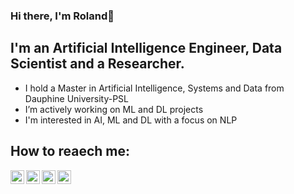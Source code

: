 ### Hi there, I'm Roland👋

## I'm an Artificial Intelligence Engineer, Data Scientist and a Researcher.

- I hold a Master in Artificial Intelligence, Systems and Data from Dauphine University-PSL
- I’m actively working on ML and DL projects
- I'm interested in AI, ML and DL with a focus on NLP

## How to reaech me:
[<img align="left" alt="Roland Baz | Email" width="22px" src="https://upload.wikimedia.org/wikipedia/commons/7/7e/Gmail_icon_%282020%29.svg" />][email]
[<img align="left" alt="Roland Baz | Twitter" width="22px" src="https://upload.wikimedia.org/wikipedia/commons/4/4f/Twitter-logo.svg" />][twitter]
[<img align="left" alt="Roland Baz | LinkedIn" width="22px" src="https://upload.wikimedia.org/wikipedia/commons/e/e9/Linkedin_icon.svg" />][linkedin]
[<img align="left" alt="Roland Baz | Research Gate" width="22px" src="https://icon-icons.com/downloadimage.php?id=130843&root=2108/PNG/512/&file=researchgate_icon_130843.png" />][researchgate]
<br />

##
[email]: mailto:baz.roland123@gmail.com
[twitter]: http://twitter.com/rolandbaz
[linkedin]: https://www.linkedin.com/in/rolandbaz/
[researchgate]: https://www.researchgate.net/profile/Roland-Baz
